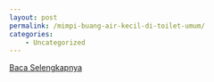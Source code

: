 ```yaml
---
layout: post
permalink: /mimpi-buang-air-kecil-di-toilet-umum/
categories:
    - Uncategorized
---
```


[Baca Selengkapnya](/01)